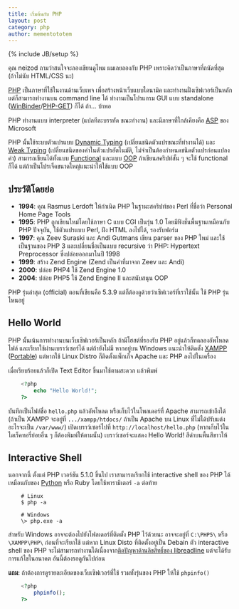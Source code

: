 ```yaml
---
title: เริ่มต้นกับ PHP
layout: post
category: php
author: mementototem
---
```

{% include JB/setup %}

คุณ neizod ถามว่าสนใจจะลองเขียนดูไหม ผมเลยลองกับ PHP เพราะคิดว่าเป็นภาษาที่ถนัดที่สุด (ถ้าไม่นับ HTML/CSS นะ)

[PHP](http://en.wikipedia.org/wiki/Php) เป็นภาษาที่ใช้ในงานด้านเว็บเพจ เพื่อสร้างหน้าเว็บแบบไดนามิค และทำงานฝั่งเซิฟเวอร์เป็นหลัก แต่ก็สามารถทำงานบน command line ได้ ทำงานเป็นโปรแกรม GUI แบบ standalone ([WinBinder](http://winbinder.org/faq.php#faq14)/[PHP-GET](http://gtk.php.net/)) ก็ได้ ถ้า... บ้าพอ

PHP ทำงานแบบ interpreter (แปลทีละบรรทัด ขณะทำงาน) และมีภาษาที่ใกล้เคียงคือ [ASP](http://en.wikipedia.org/wiki/Active_Server_Pages) ของ Microsoft

PHP นั้นใช้ระบบตัวแปรแบบ [Dynamic Typing](http://en.wikipedia.org/wiki/Type_system#Dynamic_typing) (เปลี่ยนชนิดตัวแปรขณะที่ทำงานได้) และ [Weak Typing](http://en.wikipedia.org/wiki/Weak_typing) (เปลี่ยนชนิดของค่าในตัวแปรอัตโนมัติ, ไม่จำเป็นต้องกำหนดชนิดตัวแปรก่อนแปลงค่า) สามารถเขียนได้ทั้งแบบ [Functional](http://en.wikipedia.org/wiki/Functional_programming) และแบบ [OOP](http://en.wikipedia.org/wiki/Object-oriented_programming) ถ้าเขียนสคริปท์สั้น ๆ จะใช้ functional ก็ได้ แต่ถ้าเป็นโปรเจ็คขนาดใหญ่แนะนำให้ใช้แบบ OOP

## ประวัติโดยย่อ

- **1994**: คุณ Rasmus Lerdoft ให้กำเนิด PHP ในฐานะสคริปท์ของ Perl ที่ชื่อว่า Personal Home Page Tools
- **1995**: PHP ถูกเขียนใหม่โดยใช้ภาษา C แบบ CGI เป็นรุ่น 1.0 โดยมีฟังชั่นพื้นฐานเหมือนกับ PHP ปัจจุบัน, ใช้ตัวแปรแบบ Perl, ฝัง HTML ลงไปได้, รองรับฟอร์ม
- **1997**: คุณ Zeev Suraski และ Andi Gutmans เขียน parser ของ PHP ใหม่ และใช้เป็นฐานของ PHP 3 และเปลี่ยนชื่อเป็นแบบ recursive ว่า PHP: Hypertext Preprocessor ซึ่งปล่อยออกมาในปี 1998
- **1999**: สร้าง Zend Engine (Zend เป็นคำที่มาจาก Zeev และ Andi)
- **2000**: ปล่อย PHP4 ใช้ Zend Engine 1.0
- **2004**: ปล่อย PHP5 ใช้ Zend Engine II และสนับสนุน OOP

PHP รุ่นล่าสุด (official) ตอนที่เขียนคือ 5.3.9 แต่ก็ต้องดูด้วยว่าเซิฟเวอร์ที่เราใช้นั้น ใช้ PHP รุ่นไหนอยู่  

## Hello World

PHP นั้นเน้นการทำงานบนเว็บเซิฟเวอร์เป็นหลัก ถ้ามีโฮสต์ที่รองรับ PHP อยู่แล้วก็ทดลองอัพโหลดไฟล์ และเรียกใช้ผ่านเบราว์เซอร์ได้ แต่ถ้ายังไม่มี หากอยู่บน Windows แนะนำให้ติดตั้ง [XAMPP](http://www.apachefriends.org/en/xampp.html) ([Portable](http://portableapps.com/apps/development/xampp)) แต่หากใช้ Linux Distro ก็ติดตั้งแพ็กเก็จ Apache และ PHP ลงไปในเครื่อง  

เมื่อเรียบร้อยแล้วก็เปิด Text Editor ขึ้นมาใช้ตามสะดวก แล้วพิมพ์  

```php
    <?php
        echo "Hello World!";
    ?>
```

บันทึกเป็นไฟล์ชื่อ `hello.php` แล้วอัพโหลด หรือเก็บไว้ในโพลเดอร์ที่ Apache สามารถเข้าถึงได้ (ถ้าเป็น XAMPP จะอยู่ที่ `.../xampp/htdocs/` ถ้าเป็น Apache บน Linux ที่ไม่ได้ปรับแต่งอะไรจะเป็น `/var/www/`)  เปิดเบราว์เซอร์ไปที่ `http://localhost/hello.php` (หากเก็บไว้ในไดเร็คทอรี่ย่อยอื่น ๆ ก็ต้องพิมพ์ให้ตามนั้น) เบราว์เซอร์จะแสดง Hello World! สีดำบนพื้นสีขาวให้ 

## Interactive Shell

นอกจากนี้ ตั้งแต่ PHP เวอร์ชัน 5.1.0 ขึ้นไป เราสามารถเรียกใช้ interactive shell ของ PHP ได้เหมือนกับของ [Python](/python) หรือ Ruby โดยใช้พารามิเตอร์ `-a` ต่อท้าย

```
    # Linux
    $ php -a
    
    # Windows
    \> php.exe -a
```

สำหรับ Windows อาจจะต้องไปยังโฟลเดอร์ที่ติดตั้ง PHP ไว้ด้วยนะ อาจจะอยู่ที่ `C:\PHP5\` หรือ `\XAMPP\PHP\` ก่อนที่จะเรียกใช้ แต่หาก Linux Disto ที่ติดตั้งอยู่เป็น Debain ตัว interactive shell ของ PHP จะไม่สามารถทำงานได้เนื่องจาก[ติดปัญหาด้านลิขสิทธิ์ของ libreadline](http://bugs.debian.org/cgi-bin/bugreport.cgi?bug=576218) แต่จะได้รับการแก้ไขในอนาคต อันนี้ต้องรอดูกันไปก่อน

**แถม**: ถ้าต้องการดูรายละเอียดของเว็บเซิฟเวอร์ที่ใช้ รวมทั้งรุ่นของ PHP ให้ใช้ `phpinfo()`  

```php
    <?php
        phpinfo();
    ?>
```